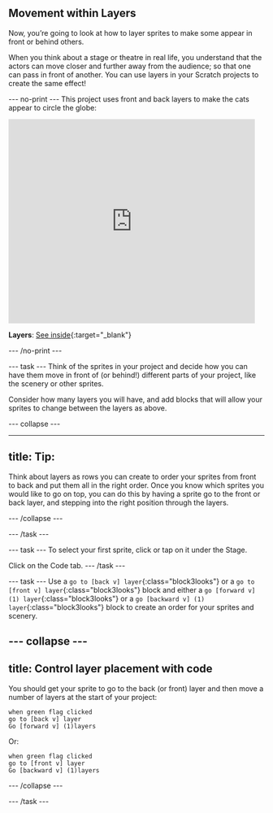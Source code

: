 ## Movement within Layers 

Now, you’re going to look at how to layer sprites to make some appear in front or behind others.

When you think about a stage or theatre in real life, you understand that the actors can move closer and further away from the audience; so that one can pass in front of another. You can use layers in your Scratch projects to create the same effect! 

--- no-print ---
This project uses front and back layers to make the cats appear to circle the globe:

<div class="scratch-preview">
  <iframe src="https://scratch.mit.edu/projects/444530974/embed" allowtransparency="true" width="485" height="402" frameborder="0" scrolling="no" allowfullscreen></iframe>
</div>

**Layers**: [See inside](https://scratch.mit.edu/projects/444530974/editor){:target="_blank"}

--- /no-print ---

--- task ---
Think of the sprites in your project and decide how you can have them move in front of (or behind!) different parts of your project, like the scenery or other sprites. 

Consider how many layers you will have, and add blocks that will allow your sprites to change between the layers as above.

--- collapse ---

--- 
title: Tip:
---
Think about layers as rows you can create to order your sprites from front to back and put them all in the right order. Once you know which sprites you would like to go on top, you can do this by having a sprite go to the front or back layer, and stepping into the right position through the layers.

--- /collapse ---

--- /task ---

--- task ---
To select your first sprite, click or tap on it under the Stage.

Click on the Code tab.
--- /task ---

--- task ---
Use a `go to [back v] layer`{:class="block3looks"} or a `go to [front v] layer`{:class="block3looks"} block and either a `go [forward v] (1) layer`{:class="block3looks"} or a `go [backward v] (1) layer`{:class="block3looks"} block to create an order for your sprites and scenery.

--- collapse ---
--- 
title: Control layer placement with code
---
You should get your sprite to go to the back (or front) layer and then move a number of layers at the start of your project:

``` blocks3
when green flag clicked
go to [back v] layer
Go [forward v] (1)layers
```
Or:

``` blocks3
when green flag clicked
go to [front v] layer
Go [backward v] (1)layers
```
--- /collapse ---

--- /task ---

